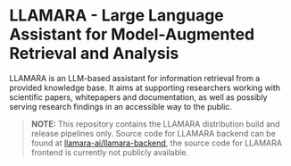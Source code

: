 # LLAMARA - Large Language Assistant for Model-Augmented Retrieval and Analysis

LLAMARA is an LLM-based assistant for information retrieval from a provided knowledge base.
It aims at supporting researchers working with scientific papers, whitepapers and documentation,
as well as possibly serving research findings in an accessible way to the public.

> **NOTE:** This repository contains the LLAMARA distribution build and release pipelines only.
> Source code for LLAMARA backend can be found at [llamara-ai/llamara-backend](https://github.com/llamara-ai/llamara-backend),
> the source code for LLAMARA frontend is currently not publicly available.
